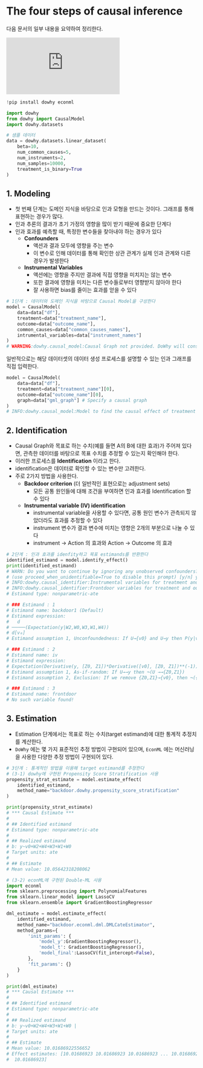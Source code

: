 # The four steps of causal inference

다음 문서의 일부 내용을 요약하여 정리한다.

![dowhy : Tutorial on Causal Inference and its Connections to Machine Learning](https://microsoft.github.io/dowhy/example_notebooks/tutorial-causalinference-machinelearning-using-dowhy-econml.html)

```python
!pip install dowhy econml

import dowhy
from dowhy import CausalModel
import dowhy.datasets

# 샘플 데이터
data = dowhy.datasets.linear_dataset(
    beta=10,
    num_common_causes=5,
    num_instruments=2,
    num_samples=10000,
    treatment_is_binary=True
)
```

## 1. Modeling

- 첫 번째 단계는 도메인 지식을 바탕으로 인과 모형을 만드는 것이다. 그래프를 통해 표현하는 경우가 많다.
- 인과 추론의 결과가 초기 가정의 영향을 많이 받기 때문에 중요한 단계다
- 인과 효과를 예측할 때, 특정한 변수들을 찾아내야 하는 경우가 있다
    - **Confounders**
        - 액션과 결과 모두에 영향을 주는 변수
        - 이 변수로 인해 데이터를 통해 확인한 상관 관계가 실제 인과 관계와 다른 경우가 발생한다
    - **Instrumental Variables**
        - 액션에는 영향을 주지만 결과에 직접 영향을 미치지는 않는 변수
        - 또한 결과에 영향을 미치는 다른 변수들로부터 영향받지 않아야 한다
        - 잘 사용하면 bias를 줄이는 효과를 얻을 수 있다

```python
# 1단계 : 데이터와 도메인 지식을 바탕으로 Causal Model을 구성한다
model = CausalModel(
    data=data["df"],
    treatment=data["treatment_name"],
    outcome=data["outcome_name"],
    common_causes=data["common_causes_names"],
    intrumental_variables=data["instrument_names"]
)
# WARNING:dowhy.causal_model:Causal Graph not provided. DoWhy will construct a graph based on data inputs.
```

일반적으로는 해당 데이터셋의 데이터 생성 프로세스를 설명할 수 있는 인과 그래프를 직접 입력한다.

```python
model = CausalModel(
    data=data["df"],
    treatment=data["treatment_name"][0],
    outcome=data["outcome_name"][0],
    graph=data["gml_graph"] # Specify a causal graph
)
# INFO:dowhy.causal_model:Model to find the causal effect of treatment ['v0'] on outcome ['y']
```

## 2. Identification

- Causal Graph와 목표로 하는 수치(예를 들면 A의 B에 대한 효과)가 주어져 있다면, 관측한 데이터를 바탕으로 목표 수치를 추정할 수 있는지 확인해야 한다.
- 이러한 프로세스를 **Identification** 이라고 한다.
- identification은 데이터로 확인할 수 있는 변수만 고려한다.
- 주로 2가지 방법을 사용한다.
    - **Backdoor criterion** (더 일반적인 표현으로는 adjustment sets)
        - 모든 공통 원인들에 대해 조건을 부여하면 인과 효과를 Identification 할 수 있다
    - **Instrumental variable (IV) identification**
        - instrumental variable을 사용할 수 있다면, 공통 원인 변수가 관측되지 않았더라도 효과를 추정할 수 있다
        - instrument 변수가 결과 변수에 미치는 영향은 2개의 부분으로 나눌 수 있다
        - instrument -> Action 의 효과와 Action -> Outcome 의 효과

```python
# 2단계 : 인과 효과를 idenfity하고 목표 estimands를 반환한다
identified_estimand = model.identify_effect()
print(identified_estimand)
# WARN: Do you want to continue by ignoring any unobserved confounders?
# (use proceed_when_unidentifiable=True to disable this prompt) [y/n] y
# INFO:dowhy.causal_identifier:Instrumental variables for treatment and outcome:['Z0', 'Z1']
# INFO:dowhy.causal_identifier:Frontdoor variables for treatment and outcome:[]
# Estimand type: nonparametric-ate

# ### Estimand : 1
# Estimand name: backdoor1 (Default)
# Estimand expression:
#   d                                 
# ─────(Expectation(y|W2,W0,W3,W1,W4))
# d[v₀]                               
# Estimand assumption 1, Unconfoundedness: If U→{v0} and U→y then P(y|v0,W2,W0,W3,W1,W4,U) = P(y|v0,W2,W0,W3,W1,W4)

# ### Estimand : 2
# Estimand name: iv
# Estimand expression:
# Expectation(Derivative(y, [Z0, Z1])*Derivative([v0], [Z0, Z1])**(-1))
# Estimand assumption 1, As-if-random: If U→→y then ¬(U →→{Z0,Z1})
# Estimand assumption 2, Exclusion: If we remove {Z0,Z1}→{v0}, then ¬({Z0,Z1}→y)

# ### Estimand : 3
# Estimand name: frontdoor
# No such variable found!
```

## 3. Estimation

- Estimation 단계에서는 목표로 하는 수치(target estimand)에 대한 통계적 추정치를 계산한다.
- `DoWhy` 에는 몇 가지 표준적인 추정 방법이 구현되어 있으며, `EconML` 에는 머신러닝을 사용한 다양한 추정 방법이 구현되어 있다.

```python
# 3단계 : 통계적인 방법을 이용해 target estimand를 추정한다
# (3-1) dowhy에 구현된 Propensity Score Stratification 사용
propensity_strat_estimate = model.estimate_effect(
    identified_estimand,
    method_name="backdoor.dowhy.propensity_score_stratification"
)

print(propensity_strat_estimate)
# *** Causal Estimate ***
#
# ## Identified estimand
# Estimand type: nonparametric-ate
#
# ## Realized estimand
# b: y~v0+W2+W4+W3+W1+W0
# Target units: ate
#
# ## Estimate
# Mean value: 10.05642318208062
```


```python
# (3-2) econML에 구현된 Double-ML 사용
import econml
from sklearn.preprocessing import PolynomialFeatures
from sklearn.linear_model import LassoCV
from sklearn.ensemble import GradientBoostingRegressor

dml_estimate = model.estimate_effect(
    identified_estimand,
    method_name="backdoor.econml.dml.DMLCateEstimator",
    method_params={
        'init_params': {
            'model_y':GradientBoostingRegressor(),
            'model_t': GradientBoostingRegressor(),
            'model_final':LassoCV(fit_intercept=False),
        },
        'fit_params': {}
    }
)

print(dml_estimate)
# *** Causal Estimate ***
#
# ## Identified estimand
# Estimand type: nonparametric-ate
#
# ## Realized estimand
# b: y~v0+W2+W4+W3+W1+W0 | 
# Target units: ate
#
# ## Estimate
# Mean value: 10.01686922556652
# Effect estimates: [10.01686923 10.01686923 10.01686923 ... 10.01686923 10.01686923
#  10.01686923]
```
